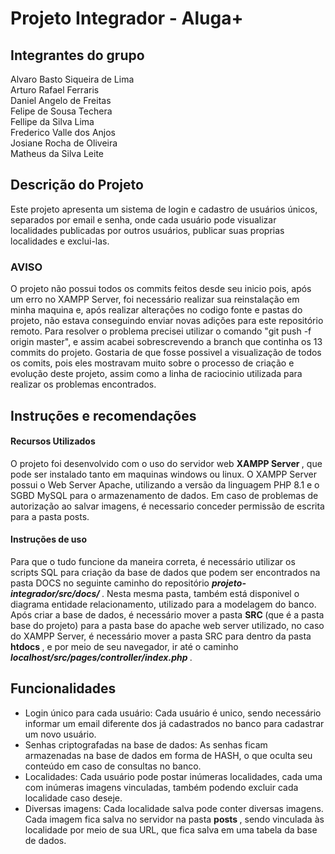 # Projeto Integrador - Aluga+ 

<h2> Integrantes do grupo </h2>

Alvaro Basto Siqueira de Lima <br>
Arturo Rafael Ferraris <br>
Daniel Angelo de Freitas <br>
Felipe de Sousa Techera <br>
Fellipe da Silva Lima <br>
Frederico Valle dos Anjos <br>
Josiane Rocha de Oliveira <br>
Matheus da Silva Leite

## Descrição do Projeto
<p>
Este projeto apresenta um sistema de login e cadastro de usuários únicos, separados por email e senha, onde cada usuário pode visualizar localidades publicadas por outros usuários, publicar suas proprias localidades e exclui-las.
</p>

<p> 
<h3> AVISO </h3>
O projeto não possui todos os commits feitos desde seu inicio pois, após um erro no XAMPP Server, foi necessário realizar sua reinstalação
em minha maquina e, após realizar alterações no codigo fonte e pastas do projeto, não estava conseguindo enviar novas adições para este repositório remoto.
Para resolver o problema precisei utilizar o comando "git push -f origin master", e assim acabei sobrescrevendo a branch que continha os 13 commits
do projeto. Gostaria de que fosse possivel a visualização de todos os comits, pois eles mostravam muito sobre o processo de criação e evolução deste 
projeto, assim como a linha de raciocinio utilizada para realizar os problemas encontrados. 
</p>

<h2> Instruções e recomendações </h2>
<p> 
<h4> Recursos Utilizados </h4>
O projeto foi desenvolvido com o uso do servidor web <b> XAMPP Server </b>, que pode ser instalado tanto em maquinas windows ou linux. O XAMPP Server possui o Web Server Apache, utilizando a versão da linguagem PHP 8.1 e o SGBD MySQL para o armazenamento de dados.
Em caso de problemas de autorização ao salvar imagens, é necessario conceder permissão de escrita para a pasta posts.

<h4> Instruções de uso </h4>
Para que o tudo funcione da maneira correta, é necessário utilizar os scripts SQL para criação da base de dados que podem ser encontrados na pasta DOCS no seguinte caminho do repositório  <i><b> projeto-integrador/src/docs/ </b></i>. Nesta mesma pasta, também está disponivel o diagrama entidade relacionamento, utilizado para a modelagem do banco.
Após criar a base de dados, é necessário mover a pasta <b> SRC </b> (que é a pasta base do projeto) para a pasta base do apache web server utilizado, no caso do XAMPP Server, é necessário mover a pasta SRC para dentro da pasta <b> htdocs </b>, e por meio de seu navegador, ir até o caminho <i><b> localhost/src/pages/controller/index.php </b></i>.
</p>

<h2> Funcionalidades </h2>
<p> 
<ul>
<li> Login único para cada usuário: Cada usuário é unico, sendo necessário informar um email diferente dos já cadastrados no banco para cadastrar um novo usuário. </li>
<li> Senhas criptografadas na base de dados: As senhas ficam armazenadas na base de dados em forma de HASH, o que oculta seu conteúdo em caso de consultas no banco. </li>
<li> Localidades: Cada usuário pode postar inúmeras localidades, cada uma com inúmeras imagens vinculadas, também podendo excluir cada localidade caso deseje. </li>
<li> Diversas imagens: Cada localidade salva pode conter diversas imagens. Cada imagem fica salva no servidor na pasta <b> posts </b>, sendo vinculada às localidade por meio de sua URL, que fica salva em uma tabela da base de dados. </li>








